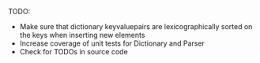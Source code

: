 TODO:
- Make sure that dictionary keyvaluepairs are lexicographically sorted on the
  keys when inserting new elements
- Increase coverage of unit tests for Dictionary and Parser
- Check for TODOs in source code
